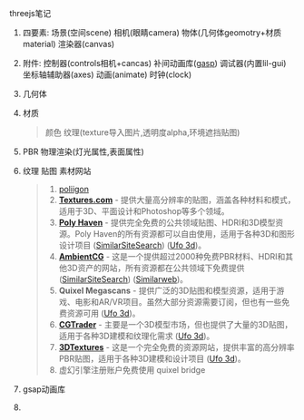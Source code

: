 threejs笔记

1. 四要素: 场景(空间scene) 相机(眼睛camera) 物体(几何体geomotry+材质material)  渲染器(canvas)

2. 附件: 控制器(controls相机+cancas) 补间动画库([gasp](https://gsap.com/core/)) 调试器(内置lil-gui) 坐标轴辅助器(axes) 动画(animate)  时钟(clock)

3. 几何体

4. 材质

   >颜色  纹理(texture导入图片,透明度alpha,环境遮挡贴图)
   >

5. PBR 物理渲染(灯光属性,表面属性)

6. 纹理 贴图 素材网站

   >1. [poliigon](https://www.poliigon.com/)
   >2. **[Textures.com](https://www.textures.com/)** - 提供大量高分辨率的贴图，涵盖各种材料和模式，适用于3D、平面设计和Photoshop等多个领域。
   >3. **[Poly Haven](https://polyhaven.com/)** - 提供完全免费的公共领域贴图、HDRI和3D模型资源。Poly Haven的所有资源都可以自由使用，适用于各种3D和图形设计项目 ([SimilarSiteSearch](https://www.similarsitesearch.com/sites/poliigon/)) ([Ufo 3d](https://ufo3d.com/3d-modeling-and-texturing-top-7-websites/))。
   >4. **[AmbientCG](https://ambientcg.com/)** - 这是一个提供超过2000种免费PBR材料、HDRI和其他3D资产的网站，所有资源都在公共领域下免费提供 ([SimilarSiteSearch](https://www.similarsitesearch.com/sites/poliigon/)) ([Similarweb](https://www.similarweb.com/website/polyhaven.com/competitors/))。
   >5. **Quixel Megascans** - 提供广泛的3D贴图和模型资源，适用于游戏、电影和AR/VR项目。虽然大部分资源需要订阅，但也有一些免费资源可用 ([Ufo 3d](https://ufo3d.com/3d-modeling-and-texturing-top-7-websites/))。
   >6. **[CGTrader](https://www.cgtrader.com/)** - 主要是一个3D模型市场，但也提供了大量的3D贴图，适用于各种3D建模和纹理化需求 ([Ufo 3d](https://ufo3d.com/3d-modeling-and-texturing-top-7-websites/))。
   >7. **[3DTextures](https://3dtextures.me/)** - 这是一个完全免费的资源网站，提供丰富的高分辨率PBR贴图，适用于各种3D建模和设计项目 ([Ufo 3d](https://ufo3d.com/3d-modeling-and-texturing-top-7-websites/))。
   >8. 虚幻引擎注册账户免费使用 quixel bridge

7. gsap动画库

8. 
